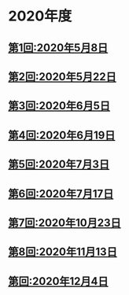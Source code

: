 # 2020年度

## [第1回:2020年5月8日](2020-05-08.md)
## [第2回:2020年5月22日](2020-05-22.md)
## [第3回:2020年6月5日](2020-06-05.md)
## [第4回:2020年6月19日](2020-06-19.md)
## [第5回:2020年7月3日](2020-07-03.md)
## [第6回:2020年7月17日](2020-07-17.md)
## [第7回:2020年10月23日](2020-10-23.md)
## [第8回:2020年11月13日](2020-11-13.md)
## [第回:2020年12月4日](2020-12-04.md)